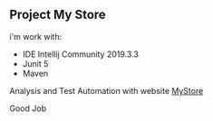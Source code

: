 ## Project My Store

i'm work with:
- IDE Intellij Community 2019.3.3
- Junit 5
- Maven
    
Analysis and Test Automation with website [MyStore](http://automationpractice.com/index.php)

Good Job
